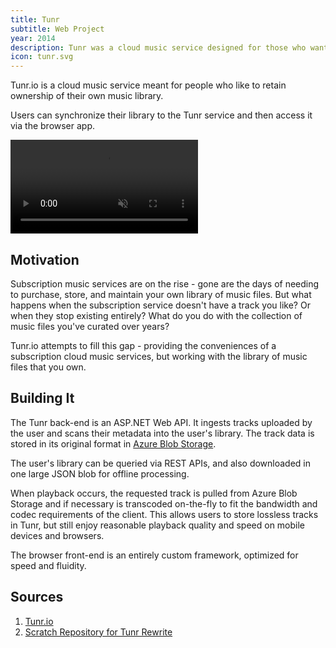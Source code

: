 ```yaml
---
title: Tunr
subtitle: Web Project
year: 2014
description: Tunr was a cloud music service designed for those who want to keep ownership of their music files.
icon: tunr.svg
---
```

Tunr.io is a cloud music service meant for people who like to retain ownership of
their own music library.

Users can synchronize their library to the Tunr service and then access it via
the browser app.

<video src="/assets/images/2014-09-15-tunr-artist-images.mp4" muted autoplay loop controls></video>

## Motivation
Subscription music services are on the rise - gone are the days of needing to purchase,
store, and maintain your own library of music files. But what happens when the
subscription service doesn't have a track you like? Or when they stop existing
entirely? What do you do with the collection of music files you've curated over
years?

Tunr.io attempts to fill this gap - providing the conveniences of a subscription
cloud music services, but working with the library of music files that you own.

## Building It
The Tunr back-end is an ASP.NET Web API. It ingests tracks uploaded by the user and
scans their metadata into the user's library. The track data is stored in its original
format in [Azure Blob Storage](https://azure.microsoft.com/en-us/services/storage/blobs/).

The user's library can be queried via REST APIs, and also downloaded in one large JSON
blob for offline processing.

When playback occurs, the requested track is pulled from Azure Blob Storage and if
necessary is transcoded on-the-fly to fit the bandwidth and codec requirements
of the client. This allows users to store lossless tracks in Tunr, but still enjoy
reasonable playback quality and speed on mobile devices and browsers.

The browser front-end is an entirely custom framework, optimized for speed and fluidity.

## Sources
1. [Tunr.io](https://github.com/Tunr-io/Tunr)
2. [Scratch Repository for Tunr Rewrite](https://github.com/haydenmc/TunrScratch)